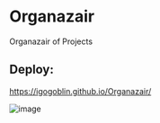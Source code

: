 # Organazair
Organazair of Projects 
## Deploy:
https://igogoblin.github.io/Organazair/

![image](https://github.com/user-attachments/assets/3e779b69-0ecb-4890-9039-f687681fdb82)
